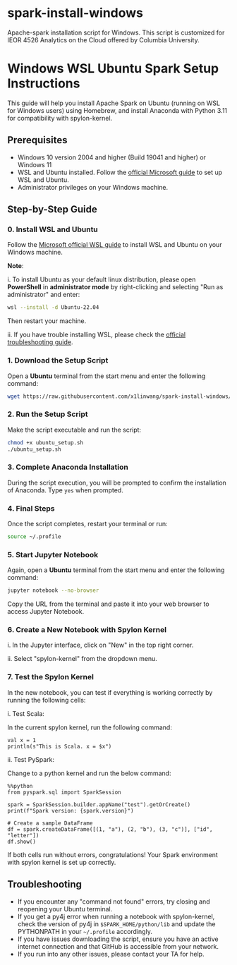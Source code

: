 # spark-install-windows
Apache-spark installation script for Windows. This script is customized for IEOR 4526 Analytics on the Cloud offered by Columbia University.

# Windows WSL Ubuntu Spark Setup Instructions

This guide will help you install Apache Spark on Ubuntu (running on WSL for Windows users) using Homebrew, and install Anaconda with Python 3.11 for compatibility with spylon-kernel.

## Prerequisites
- Windows 10 version 2004 and higher (Build 19041 and higher) or Windows 11
- WSL and Ubuntu installed. Follow the [official Microsoft guide](https://learn.microsoft.com/en-us/windows/wsl/install) to set up WSL and Ubuntu.
- Administrator privileges on your Windows machine.

## Step-by-Step Guide

### 0. Install WSL and Ubuntu
Follow the [Microsoft official WSL guide](https://learn.microsoft.com/en-us/windows/wsl/install) to install WSL and Ubuntu on your Windows machine.

**Note**: 

i. To install Ubuntu as your default linux distribution, please open **PowerShell** in **administrator mode** by right-clicking and selecting "Run as administrator" and enter:
```bash
wsl --install -d Ubuntu-22.04
```
Then restart your machine.

ii. If you have trouble installing WSL, please check the [official troubleshooting guide](https://learn.microsoft.com/en-us/windows/wsl/troubleshooting#installation-issues).

### 1. Download the Setup Script
Open a **Ubuntu** terminal from the start menu and enter the following command:

```bash
wget https://raw.githubusercontent.com/x1linwang/spark-install-windows/main/ubuntu_setup.sh
```

### 2. Run the Setup Script
Make the script executable and run the script:

```bash
chmod +x ubuntu_setup.sh
./ubuntu_setup.sh
```

### 3. Complete Anaconda Installation
During the script execution, you will be prompted to confirm the installation of Anaconda. Type `yes` when prompted.

### 4. Final Steps
Once the script completes, restart your terminal or run:

```bash
source ~/.profile
```

### 5. Start Jupyter Notebook
Again, open a **Ubuntu** terminal from the start menu and enter the following command:
```bash
jupyter notebook --no-browser
```

Copy the URL from the terminal and paste it into your web browser to access Jupyter Notebook.

### 6. Create a New Notebook with Spylon Kernel

i. In the Jupyter interface, click on "New" in the top right corner.

ii. Select "spylon-kernel" from the dropdown menu.

### 7. Test the Spylon Kernel

In the new notebook, you can test if everything is working correctly by running the following cells:

i. Test Scala:

   In the current spylon kernel, run the following command:
   ```
   val x = 1
   println(s"This is Scala. x = $x")
   ```

ii. Test PySpark:

   Change to a python kernel and run the below command:
   ```
   %%python
   from pyspark.sql import SparkSession

   spark = SparkSession.builder.appName("test").getOrCreate()
   print(f"Spark version: {spark.version}")

   # Create a sample DataFrame
   df = spark.createDataFrame([(1, "a"), (2, "b"), (3, "c")], ["id", "letter"])
   df.show()
   ```

If both cells run without errors, congratulations! Your Spark environment with spylon kernel is set up correctly.

## Troubleshooting

- If you encounter any "command not found" errors, try closing and reopening your Ubuntu terminal.
- If you get a py4j error when running a notebook with spylon-kernel, check the version of py4j in `$SPARK_HOME/python/lib` and update the PYTHONPATH in your `~/.profile` accordingly.
- If you have issues downloading the script, ensure you have an active internet connection and that GitHub is accessible from your network.
- If you run into any other issues, please contact your TA for help.
